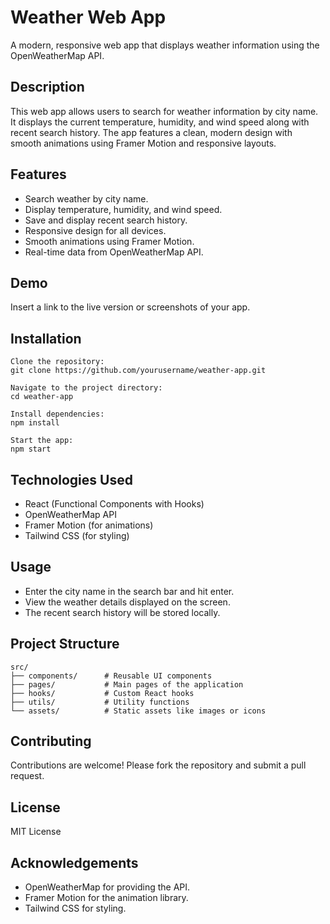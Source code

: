# Weather Web App
A modern, responsive web app that displays weather information using the OpenWeatherMap API.

## Description
This web app allows users to search for weather information by city name. It displays the current temperature, humidity, and wind speed along with recent search history. The app features a clean, modern design with smooth animations using Framer Motion and responsive layouts.

## Features
- Search weather by city name.
- Display temperature, humidity, and wind speed.
- Save and display recent search history.
- Responsive design for all devices.
- Smooth animations using Framer Motion.
- Real-time data from OpenWeatherMap API.

## Demo
Insert a link to the live version or screenshots of your app.

## Installation
```
Clone the repository:
git clone https://github.com/yourusername/weather-app.git

Navigate to the project directory:
cd weather-app

Install dependencies:
npm install

Start the app:
npm start
```

## Technologies Used
- React (Functional Components with Hooks)
- OpenWeatherMap API
- Framer Motion (for animations)
- Tailwind CSS (for styling)

## Usage
- Enter the city name in the search bar and hit enter.
- View the weather details displayed on the screen.
- The recent search history will be stored locally.

## Project Structure
```
src/
├── components/      # Reusable UI components
├── pages/           # Main pages of the application
├── hooks/           # Custom React hooks
├── utils/           # Utility functions
└── assets/          # Static assets like images or icons
```

## Contributing
Contributions are welcome! Please fork the repository and submit a pull request.

## License
MIT License

## Acknowledgements
- OpenWeatherMap for providing the API.
- Framer Motion for the animation library.
- Tailwind CSS for styling.


